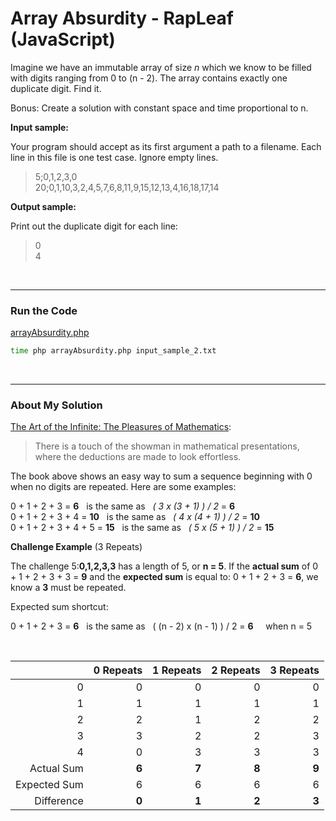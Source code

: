# Array Absurdity - RapLeaf (JavaScript)

Imagine we have an immutable array of size *n* which we know to be filled with digits ranging from 0 to (n - 2). The array contains exactly one duplicate digit. Find it. 

Bonus: Create a solution with constant space and time proportional to n.

**Input sample:**

Your program should accept as its first argument a path to a filename. Each line in this file is one test case. Ignore empty lines.

> 5;0,1,2,3,0<br />
20;0,1,10,3,2,4,5,7,6,8,11,9,15,12,13,4,16,18,17,14

**Output sample:**

Print out the duplicate digit for each line:

> 0<br />4

<br />

---
### Run the Code

[arrayAbsurdity.php](https://github.com/wrightben/codeeval/blob/master/code/arrayAbsurdity.php)

```sh
time php arrayAbsurdity.php input_sample_2.txt
```

<br />

---
### About My Solution

[The Art of the Infinite: The Pleasures of Mathematics](https://www.amazon.com/Art-Infinite-Pleasures-Mathematics/dp/1608198693):<br />
> There is a touch of the showman in mathematical presentations,<br />where the deductions are made to look effortless.

The book above shows an easy way to sum a sequence beginning with 0 when no digits are repeated. Here are some examples:

0 + 1 + 2 + 3 = **6** &nbsp;&nbsp;is the same as&nbsp;&nbsp; *( 3 x (3 + 1) ) / 2* = **6**<br />
0 + 1 + 2 + 3 + 4 = **10** &nbsp;&nbsp;is the same as&nbsp;&nbsp; *( 4 x (4 + 1) ) / 2* = **10**<br />
0 + 1 + 2 + 3 + 4 + 5 = **15** &nbsp;&nbsp;is the same as&nbsp;&nbsp; *( 5 x (5 + 1) ) / 2* = **15**


**Challenge Example** (3 Repeats)

The challenge 5:**0,1,2,3,3** has a length of 5, or **n = 5**. If the **actual sum** of 0 + 1 + 2 + 3 + 3 = **9** and the **expected sum** is equal to: 0 + 1 + 2 + 3 = **6**, we know a **3** must be repeated.

Expected sum shortcut:

0 + 1 + 2 + 3 = **6** &nbsp;&nbsp;is the same as&nbsp;&nbsp; ( (n - 2) x (n - 1) ) / 2 = **6** &nbsp;&nbsp;&nbsp; when n = 5

<br />

|  | 0  Repeats | 1 Repeats | 2 Repeats | 3 Repeats|
|---:|---:|---:|---:|---:|
|0 | 0 | 0 | 0 | 0|
|1 | 1 | 1 | 1 | 1|
|2 | 2 | 1 | 2 | 2|
|3 | 3 | 2 | 2 | 3|
|4 | 0 | 3 | 3 | 3|
| Actual Sum | **6** | **7** | **8** | **9**|
|Expected Sum | 6 | 6 | 6 | 6|
|Difference | **0** | **1** | **2** | **3**|